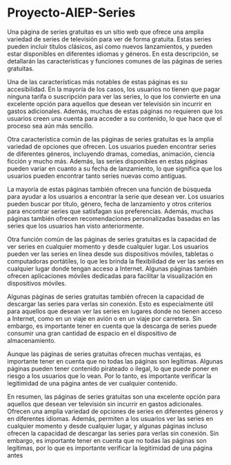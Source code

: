 ﻿# Proyecto-AIEP-Series

Una página de series gratuitas es un sitio web que ofrece una amplia variedad de series de televisión para ver de forma gratuita. Estas series pueden incluir títulos clásicos, así como nuevos lanzamientos, y pueden estar disponibles en diferentes idiomas y géneros. En esta descripción, se detallarán las características y funciones comunes de las páginas de series gratuitas.

Una de las características más notables de estas páginas es su accesibilidad. En la mayoría de los casos, los usuarios no tienen que pagar ninguna tarifa o suscripción para ver las series, lo que los convierte en una excelente opción para aquellos que desean ver televisión sin incurrir en gastos adicionales. Además, muchas de estas páginas no requieren que los usuarios creen una cuenta para acceder a su contenido, lo que hace que el proceso sea aún más sencillo.

Otra característica común de las páginas de series gratuitas es la amplia variedad de opciones que ofrecen. Los usuarios pueden encontrar series de diferentes géneros, incluyendo dramas, comedias, animación, ciencia ficción y mucho más. Además, las series disponibles en estas páginas pueden variar en cuanto a su fecha de lanzamiento, lo que significa que los usuarios pueden encontrar tanto series nuevas como antiguas.

La mayoría de estas páginas también ofrecen una función de búsqueda para ayudar a los usuarios a encontrar la serie que desean ver. Los usuarios pueden buscar por título, género, fecha de lanzamiento y otros criterios para encontrar series que satisfagan sus preferencias. Además, muchas páginas también ofrecen recomendaciones personalizadas basadas en las series que los usuarios han visto anteriormente.

Otra función común de las páginas de series gratuitas es la capacidad de ver series en cualquier momento y desde cualquier lugar. Los usuarios pueden ver las series en línea desde sus dispositivos móviles, tabletas o computadoras portátiles, lo que les brinda la flexibilidad de ver las series en cualquier lugar donde tengan acceso a Internet. Algunas páginas también ofrecen aplicaciones móviles dedicadas para facilitar la visualización en dispositivos móviles.

Algunas páginas de series gratuitas también ofrecen la capacidad de descargar las series para verlas sin conexión. Esto es especialmente útil para aquellos que desean ver las series en lugares donde no tienen acceso a Internet, como en un viaje en avión o en un viaje por carretera. Sin embargo, es importante tener en cuenta que la descarga de series puede consumir una gran cantidad de espacio en el dispositivo de almacenamiento.

Aunque las páginas de series gratuitas ofrecen muchas ventajas, es importante tener en cuenta que no todas las páginas son legítimas. Algunas páginas pueden tener contenido pirateado o ilegal, lo que puede poner en riesgo a los usuarios que lo vean. Por lo tanto, es importante verificar la legitimidad de una página antes de ver cualquier contenido.

En resumen, las páginas de series gratuitas son una excelente opción para aquellos que desean ver televisión sin incurrir en gastos adicionales. Ofrecen una amplia variedad de opciones de series en diferentes géneros y en diferentes idiomas. Además, permiten a los usuarios ver las series en cualquier momento y desde cualquier lugar, y algunas páginas incluso ofrecen la capacidad de descargar las series para verlas sin conexión. Sin embargo, es importante tener en cuenta que no todas las páginas son legítimas, por lo que es importante verificar la legitimidad de una página antes
